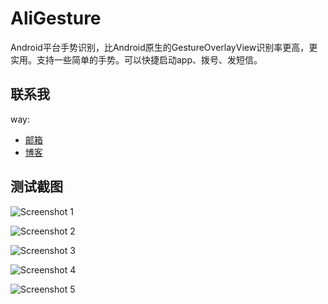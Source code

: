 # AliGesture
Android平台手势识别，比Android原生的GestureOverlayView识别率更高，更实用。支持一些简单的手势。可以快捷启动app、拨号、发短信。



## 联系我

way:
  * [邮箱](mailto:way.ping.li@gmail.com "给我发邮件")
  * [博客](http://blog.csdn.net/way_ping_li "CSDN博客")


## 测试截图

![Screenshot 1](https://raw.githubusercontent.com/way1989/AliGesture/master/screenshot/1.png "Screenshot 1")

![Screenshot 2](https://raw.githubusercontent.com/way1989/AliGesture/master/screenshot/2.png "Screenshot 2")

![Screenshot 3](https://raw.githubusercontent.com/way1989/AliGesture/master/screenshot/3.png "Screenshot 3")

![Screenshot 4](https://raw.githubusercontent.com/way1989/AliGesture/master/screenshot/4.png "Screenshot 4")

![Screenshot 5](https://raw.githubusercontent.com/way1989/AliGesture/master/screenshot/5.png "Screenshot 5")
